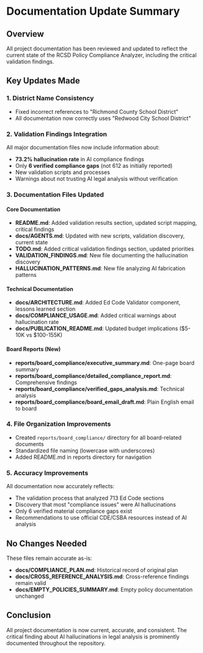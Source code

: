 # Documentation Update Summary

## Overview
All project documentation has been reviewed and updated to reflect the current state of the RCSD Policy Compliance Analyzer, including the critical validation findings.

## Key Updates Made

### 1. District Name Consistency
- Fixed incorrect references to "Richmond County School District"
- All documentation now correctly uses "Redwood City School District"

### 2. Validation Findings Integration
All major documentation files now include information about:
- **73.2% hallucination rate** in AI compliance findings
- Only **6 verified compliance gaps** (not 612 as initially reported)
- New validation scripts and processes
- Warnings about not trusting AI legal analysis without verification

### 3. Documentation Files Updated

#### Core Documentation
- **README.md**: Added validation results section, updated script mapping, critical findings
- **docs/AGENTS.md**: Updated with new scripts, validation discovery, current state
- **TODO.md**: Added critical validation findings section, updated priorities
- **VALIDATION_FINDINGS.md**: New file documenting the hallucination discovery
- **HALLUCINATION_PATTERNS.md**: New file analyzing AI fabrication patterns

#### Technical Documentation
- **docs/ARCHITECTURE.md**: Added Ed Code Validator component, lessons learned section
- **docs/COMPLIANCE_USAGE.md**: Added critical warnings about hallucination rate
- **docs/PUBLICATION_README.md**: Updated budget implications ($5-10K vs $100-155K)

#### Board Reports (New)
- **reports/board_compliance/executive_summary.md**: One-page board summary
- **reports/board_compliance/detailed_compliance_report.md**: Comprehensive findings
- **reports/board_compliance/verified_gaps_analysis.md**: Technical analysis
- **reports/board_compliance/board_email_draft.md**: Plain English email to board

### 4. File Organization Improvements
- Created `reports/board_compliance/` directory for all board-related documents
- Standardized file naming (lowercase with underscores)
- Added README.md in reports directory for navigation

### 5. Accuracy Improvements
All documentation now accurately reflects:
- The validation process that analyzed 713 Ed Code sections
- Discovery that most "compliance issues" were AI hallucinations
- Only 6 verified material compliance gaps exist
- Recommendations to use official CDE/CSBA resources instead of AI analysis

## No Changes Needed
These files remain accurate as-is:
- **docs/COMPLIANCE_PLAN.md**: Historical record of original plan
- **docs/CROSS_REFERENCE_ANALYSIS.md**: Cross-reference findings remain valid
- **docs/EMPTY_POLICIES_SUMMARY.md**: Empty policy documentation unchanged

## Conclusion
All project documentation is now current, accurate, and consistent. The critical finding about AI hallucinations in legal analysis is prominently documented throughout the repository.